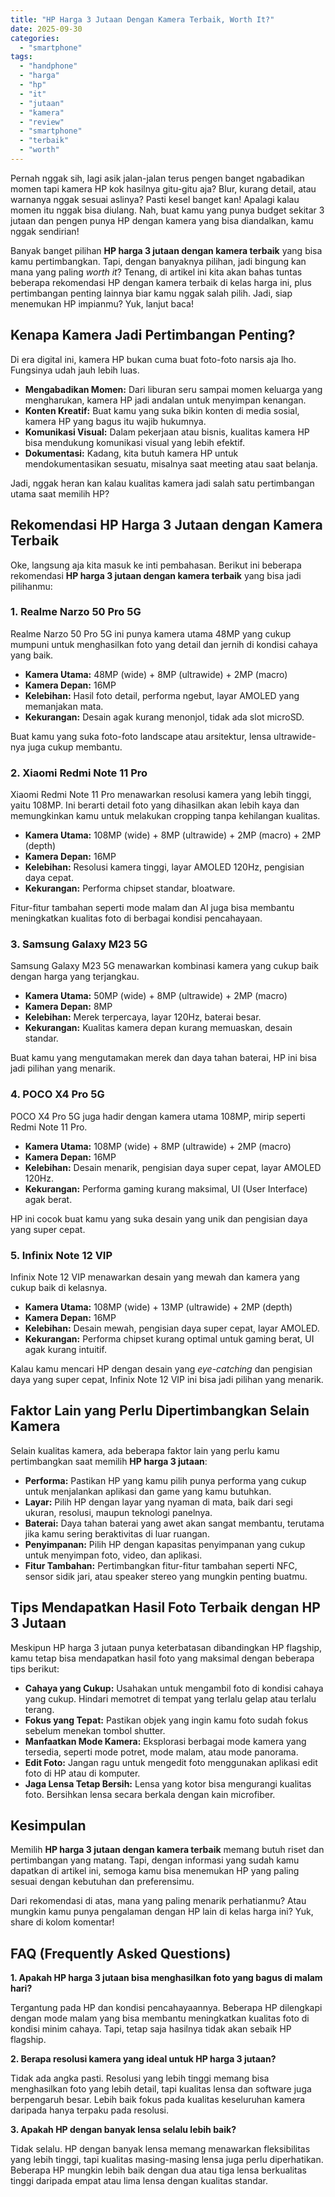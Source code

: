 ```yaml
---
title: "HP Harga 3 Jutaan Dengan Kamera Terbaik, Worth It?"
date: 2025-09-30
categories: 
  - "smartphone"
tags: 
  - "handphone"
  - "harga"
  - "hp"
  - "it"
  - "jutaan"
  - "kamera"
  - "review"
  - "smartphone"
  - "terbaik"
  - "worth"
---
```


Pernah nggak sih, lagi asik jalan-jalan terus pengen banget ngabadikan momen tapi kamera HP kok hasilnya gitu-gitu aja? Blur, kurang detail, atau warnanya nggak sesuai aslinya? Pasti kesel banget kan! Apalagi kalau momen itu nggak bisa diulang. Nah, buat kamu yang punya budget sekitar 3 jutaan dan pengen punya HP dengan kamera yang bisa diandalkan, kamu nggak sendirian!

Banyak banget pilihan **HP harga 3 jutaan dengan kamera terbaik** yang bisa kamu pertimbangkan. Tapi, dengan banyaknya pilihan, jadi bingung kan mana yang paling _worth it_? Tenang, di artikel ini kita akan bahas tuntas beberapa rekomendasi HP dengan kamera terbaik di kelas harga ini, plus pertimbangan penting lainnya biar kamu nggak salah pilih. Jadi, siap menemukan HP impianmu? Yuk, lanjut baca!

## Kenapa Kamera Jadi Pertimbangan Penting?

Di era digital ini, kamera HP bukan cuma buat foto-foto narsis aja lho. Fungsinya udah jauh lebih luas.

- **Mengabadikan Momen:** Dari liburan seru sampai momen keluarga yang mengharukan, kamera HP jadi andalan untuk menyimpan kenangan.
- **Konten Kreatif:** Buat kamu yang suka bikin konten di media sosial, kamera HP yang bagus itu wajib hukumnya.
- **Komunikasi Visual:** Dalam pekerjaan atau bisnis, kualitas kamera HP bisa mendukung komunikasi visual yang lebih efektif.
- **Dokumentasi:** Kadang, kita butuh kamera HP untuk mendokumentasikan sesuatu, misalnya saat meeting atau saat belanja.

Jadi, nggak heran kan kalau kualitas kamera jadi salah satu pertimbangan utama saat memilih HP?

## Rekomendasi HP Harga 3 Jutaan dengan Kamera Terbaik

Oke, langsung aja kita masuk ke inti pembahasan. Berikut ini beberapa rekomendasi **HP harga 3 jutaan dengan kamera terbaik** yang bisa jadi pilihanmu:

### 1\. Realme Narzo 50 Pro 5G

Realme Narzo 50 Pro 5G ini punya kamera utama 48MP yang cukup mumpuni untuk menghasilkan foto yang detail dan jernih di kondisi cahaya yang baik.

- **Kamera Utama:** 48MP (wide) + 8MP (ultrawide) + 2MP (macro)
- **Kamera Depan:** 16MP
- **Kelebihan:** Hasil foto detail, performa ngebut, layar AMOLED yang memanjakan mata.
- **Kekurangan:** Desain agak kurang menonjol, tidak ada slot microSD.

Buat kamu yang suka foto-foto landscape atau arsitektur, lensa ultrawide-nya juga cukup membantu.

### 2\. Xiaomi Redmi Note 11 Pro

Xiaomi Redmi Note 11 Pro menawarkan resolusi kamera yang lebih tinggi, yaitu 108MP. Ini berarti detail foto yang dihasilkan akan lebih kaya dan memungkinkan kamu untuk melakukan cropping tanpa kehilangan kualitas.

- **Kamera Utama:** 108MP (wide) + 8MP (ultrawide) + 2MP (macro) + 2MP (depth)
- **Kamera Depan:** 16MP
- **Kelebihan:** Resolusi kamera tinggi, layar AMOLED 120Hz, pengisian daya cepat.
- **Kekurangan:** Performa chipset standar, bloatware.

Fitur-fitur tambahan seperti mode malam dan AI juga bisa membantu meningkatkan kualitas foto di berbagai kondisi pencahayaan.

### 3\. Samsung Galaxy M23 5G

Samsung Galaxy M23 5G menawarkan kombinasi kamera yang cukup baik dengan harga yang terjangkau.

- **Kamera Utama:** 50MP (wide) + 8MP (ultrawide) + 2MP (macro)
- **Kamera Depan:** 8MP
- **Kelebihan:** Merek terpercaya, layar 120Hz, baterai besar.
- **Kekurangan:** Kualitas kamera depan kurang memuaskan, desain standar.

Buat kamu yang mengutamakan merek dan daya tahan baterai, HP ini bisa jadi pilihan yang menarik.

### 4\. POCO X4 Pro 5G

POCO X4 Pro 5G juga hadir dengan kamera utama 108MP, mirip seperti Redmi Note 11 Pro.

- **Kamera Utama:** 108MP (wide) + 8MP (ultrawide) + 2MP (macro)
- **Kamera Depan:** 16MP
- **Kelebihan:** Desain menarik, pengisian daya super cepat, layar AMOLED 120Hz.
- **Kekurangan:** Performa gaming kurang maksimal, UI (User Interface) agak berat.

HP ini cocok buat kamu yang suka desain yang unik dan pengisian daya yang super cepat.

### 5\. Infinix Note 12 VIP

Infinix Note 12 VIP menawarkan desain yang mewah dan kamera yang cukup baik di kelasnya.

- **Kamera Utama:** 108MP (wide) + 13MP (ultrawide) + 2MP (depth)
- **Kamera Depan:** 16MP
- **Kelebihan:** Desain mewah, pengisian daya super cepat, layar AMOLED.
- **Kekurangan:** Performa chipset kurang optimal untuk gaming berat, UI agak kurang intuitif.

Kalau kamu mencari HP dengan desain yang _eye-catching_ dan pengisian daya yang super cepat, Infinix Note 12 VIP ini bisa jadi pilihan yang menarik.

## Faktor Lain yang Perlu Dipertimbangkan Selain Kamera

Selain kualitas kamera, ada beberapa faktor lain yang perlu kamu pertimbangkan saat memilih **HP harga 3 jutaan**:

- **Performa:** Pastikan HP yang kamu pilih punya performa yang cukup untuk menjalankan aplikasi dan game yang kamu butuhkan.
- **Layar:** Pilih HP dengan layar yang nyaman di mata, baik dari segi ukuran, resolusi, maupun teknologi panelnya.
- **Baterai:** Daya tahan baterai yang awet akan sangat membantu, terutama jika kamu sering beraktivitas di luar ruangan.
- **Penyimpanan:** Pilih HP dengan kapasitas penyimpanan yang cukup untuk menyimpan foto, video, dan aplikasi.
- **Fitur Tambahan:** Pertimbangkan fitur-fitur tambahan seperti NFC, sensor sidik jari, atau speaker stereo yang mungkin penting buatmu.

## Tips Mendapatkan Hasil Foto Terbaik dengan HP 3 Jutaan

Meskipun HP harga 3 jutaan punya keterbatasan dibandingkan HP flagship, kamu tetap bisa mendapatkan hasil foto yang maksimal dengan beberapa tips berikut:

- **Cahaya yang Cukup:** Usahakan untuk mengambil foto di kondisi cahaya yang cukup. Hindari memotret di tempat yang terlalu gelap atau terlalu terang.
- **Fokus yang Tepat:** Pastikan objek yang ingin kamu foto sudah fokus sebelum menekan tombol shutter.
- **Manfaatkan Mode Kamera:** Eksplorasi berbagai mode kamera yang tersedia, seperti mode potret, mode malam, atau mode panorama.
- **Edit Foto:** Jangan ragu untuk mengedit foto menggunakan aplikasi edit foto di HP atau di komputer.
- **Jaga Lensa Tetap Bersih:** Lensa yang kotor bisa mengurangi kualitas foto. Bersihkan lensa secara berkala dengan kain microfiber.

## Kesimpulan

Memilih **HP harga 3 jutaan dengan kamera terbaik** memang butuh riset dan pertimbangan yang matang. Tapi, dengan informasi yang sudah kamu dapatkan di artikel ini, semoga kamu bisa menemukan HP yang paling sesuai dengan kebutuhan dan preferensimu.

Dari rekomendasi di atas, mana yang paling menarik perhatianmu? Atau mungkin kamu punya pengalaman dengan HP lain di kelas harga ini? Yuk, share di kolom komentar!

## FAQ (Frequently Asked Questions)

**1\. Apakah HP harga 3 jutaan bisa menghasilkan foto yang bagus di malam hari?**

Tergantung pada HP dan kondisi pencahayaannya. Beberapa HP dilengkapi dengan mode malam yang bisa membantu meningkatkan kualitas foto di kondisi minim cahaya. Tapi, tetap saja hasilnya tidak akan sebaik HP flagship.

**2\. Berapa resolusi kamera yang ideal untuk HP harga 3 jutaan?**

Tidak ada angka pasti. Resolusi yang lebih tinggi memang bisa menghasilkan foto yang lebih detail, tapi kualitas lensa dan software juga berpengaruh besar. Lebih baik fokus pada kualitas keseluruhan kamera daripada hanya terpaku pada resolusi.

**3\. Apakah HP dengan banyak lensa selalu lebih baik?**

Tidak selalu. HP dengan banyak lensa memang menawarkan fleksibilitas yang lebih tinggi, tapi kualitas masing-masing lensa juga perlu diperhatikan. Beberapa HP mungkin lebih baik dengan dua atau tiga lensa berkualitas tinggi daripada empat atau lima lensa dengan kualitas standar.
